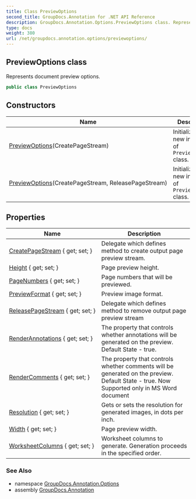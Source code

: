```yaml
---
title: Class PreviewOptions
second_title: GroupDocs.Annotation for .NET API Reference
description: GroupDocs.Annotation.Options.PreviewOptions class. Represents document preview options
type: docs
weight: 380
url: /net/groupdocs.annotation.options/previewoptions/
---
```

## PreviewOptions class

Represents document preview options.

```csharp
public class PreviewOptions
```

## Constructors

| Name | Description |
| --- | --- |
| [PreviewOptions](previewoptions/#constructor)(CreatePageStream) | Initializes a new instance of `PreviewOptions` class. |
| [PreviewOptions](previewoptions/#constructor_1)(CreatePageStream, ReleasePageStream) | Initializes a new instance of `PreviewOptions` class. |

## Properties

| Name | Description |
| --- | --- |
| [CreatePageStream](../../groupdocs.annotation.options/previewoptions/createpagestream/) { get; set; } | Delegate which defines method to create output page preview stream. |
| [Height](../../groupdocs.annotation.options/previewoptions/height/) { get; set; } | Page preview height. |
| [PageNumbers](../../groupdocs.annotation.options/previewoptions/pagenumbers/) { get; set; } | Page numbers that will be previewed. |
| [PreviewFormat](../../groupdocs.annotation.options/previewoptions/previewformat/) { get; set; } | Preview image format. |
| [ReleasePageStream](../../groupdocs.annotation.options/previewoptions/releasepagestream/) { get; set; } | Delegate which defines method to remove output page preview stream |
| [RenderAnnotations](../../groupdocs.annotation.options/previewoptions/renderannotations/) { get; set; } | The property that controls whether annotations will be generated on the preview. Default State - true. |
| [RenderComments](../../groupdocs.annotation.options/previewoptions/rendercomments/) { get; set; } | The property that controls whether comments will be generated on the preview. Default State - true. Now Supported only in MS Word document |
| [Resolution](../../groupdocs.annotation.options/previewoptions/resolution/) { get; set; } | Gets or sets the resolution for generated images, in dots per inch. |
| [Width](../../groupdocs.annotation.options/previewoptions/width/) { get; set; } | Page preview width. |
| [WorksheetColumns](../../groupdocs.annotation.options/previewoptions/worksheetcolumns/) { get; set; } | Worksheet columns to generate. Generation proceeds in the specified order. |

### See Also

* namespace [GroupDocs.Annotation.Options](../../groupdocs.annotation.options/)
* assembly [GroupDocs.Annotation](../../)


